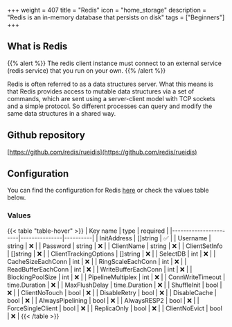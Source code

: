 +++
weight = 407
title = "Redis"
icon = "home_storage"
description = "Redis is an in-memory database that persists on disk"
tags = ["Beginners"]
+++

## What is Redis
{{% alert %}}
The redis client instance must connect to an external service (redis service) that you run on your own.
{{% /alert %}}

Redis is often referred to as a data structures server. What this means is that Redis provides access to mutable data structures via a set of commands, which are sent using a server-client model with TCP sockets and a simple protocol. So different processes can query and modify the same data structures in a shared way.

## Github repository
[https://github.com/redis/rueidis](https://github.com/redis/rueidis)

## Configuration
You can find the configuration for Redis [here](https://github.com/redis/rueidis/blob/master/options.go#L31) or check the values table below.

### Values
{{< table "table-hover" >}}
| Key name              | type          | required |
|-----------------------|---------------|----------|
| InitAddress           | []string      | ✅       |
| Username              | string        | ❌       |
| Password              | string        | ❌       |
| ClientName            | string        | ❌       |
| ClientSetInfo         | []string      | ❌       |
| ClientTrackingOptions | []string      | ❌       |
| SelectDB              | int           | ❌       |
| CacheSizeEachConn     | int           | ❌       |
| RingScaleEachConn     | int           | ❌       |
| ReadBufferEachConn    | int           | ❌       |
| WriteBufferEachConn   | int           | ❌       |
| BlockingPoolSize      | int           | ❌       |
| PipelineMultiplex     | int           | ❌       |
| ConnWriteTimeout      | time.Duration | ❌       |
| MaxFlushDelay         | time.Duration | ❌       |
| ShuffleInit           | bool          | ❌       |
| ClientNoTouch         | bool          | ❌       |
| DisableRetry          | bool          | ❌       |
| DisableCache          | bool          | ❌       |
| AlwaysPipelining      | bool          | ❌       |
| AlwaysRESP2           | bool          | ❌       |
| ForceSingleClient     | bool          | ❌       |
| ReplicaOnly           | bool          | ❌       |
| ClientNoEvict         | bool          | ❌       |
{{< /table >}}
